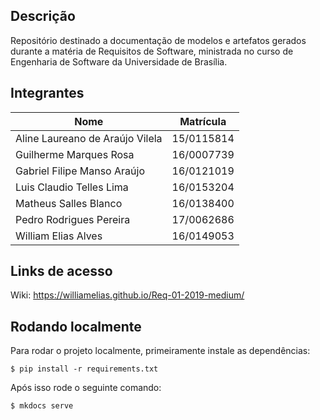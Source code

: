 ## Descrição

Repositório destinado a documentação de modelos e artefatos gerados durante a matéria de Requisitos de Software, ministrada no curso de Engenharia de Software da Universidade de Brasília.

## Integrantes

| Nome | Matrícula |
| --- | --- |
|Aline Laureano de Araújo Vilela| 15/0115814 |
|Guilherme Marques Rosa| 16/0007739 |
|Gabriel Filipe Manso Araújo| 16/0121019 |
|Luis Claudio Telles Lima| 16/0153204 |
|Matheus Salles Blanco | 16/0138400 |
|Pedro Rodrigues Pereira |17/0062686|
|William Elias Alves|16/0149053|

## Links de acesso
Wiki: https://williamelias.github.io/Req-01-2019-medium/

## Rodando localmente

Para rodar o projeto localmente, primeiramente instale as dependências:

`$ pip install -r requirements.txt`

Após isso rode o seguinte comando:

`$ mkdocs serve`